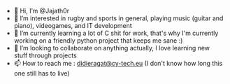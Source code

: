 - 👋 Hi, I’m @Jajath0r
- 👀 I’m interested in rugby and sports in general, playing music (guitar and piano), videogames, and IT development
- 🌱 I’m currently learning a lot of C shit for work, that's why I'm currently working on a friendly python project that keeps me sane :)
- 💞️ I’m looking to collaborate on anything actually, I love learning new stuff through projects
- 📫 How to reach me : <didieragat@cy-tech.eu> (I don't know how long this one still has to live)

<!---
Jajath0r/Jajath0r is a ✨ special ✨ repository because its `README.md` (this file) appears on your GitHub profile.
You can click the Preview link to take a look at your changes.
--->
